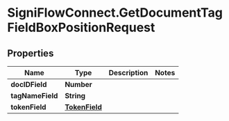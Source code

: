 # SigniFlowConnect.GetDocumentTagFieldBoxPositionRequest

## Properties

Name | Type | Description | Notes
------------ | ------------- | ------------- | -------------
**docIDField** | **Number** |  | 
**tagNameField** | **String** |  | 
**tokenField** | [**TokenField**](TokenField.md) |  | 


